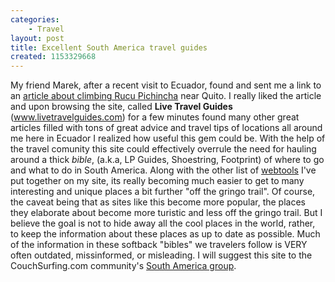 ```yaml
---
categories:
    - Travel
layout: post
title: Excellent South America travel guides
created: 1153329668
---
```

My friend Marek, after a recent visit to Ecuador, found and sent me a link to an <a title="Rucu Pichincha" href="http://www.livetravelguides.com/?RDCT=7bc247d2a5251bcc0e52" target="_blank">article about climbing Rucu Pichincha</a> near Quito.   I really liked the article and upon browsing the site, called <strong>Live Travel Guides</strong> (<a href="http://www.livetravelguides.com/">www.livetravelguides.com</a>) for a few minutes found many other great articles filled with tons of great advice and travel tips of locations all around me here in Ecuador I realized how useful this gem could be.   With the help of the travel comunity this site could effectively overrule the need for hauling around a thick *bible*, (a.k.a, LP Guides, Shoestring, Footprint) of where to go and what to do in South America.   Along with the other list of <a title="travelers webtools" href="/2006-06-01-travelers-webtools">webtools</a> I've put together on my site,  its really becoming much easier to get to many interesting and unique places a bit further "off the gringo trail".  Of course, the caveat being that as sites like this become more popular,  the places they elaborate about become more turistic and less off the gringo trail.   But I believe the goal is not to hide away all the cool places in the world,  rather, to keep the information about these places as up to date as possible. Much of the information in these softback "bibles"  we travelers follow is VERY often outdated,  missinformed,  or misleading.   I will suggest this site to the CouchSurfing.com community's <a title="Couch Surfing South America Group" href="http://www.couchsurfing.com/group.html?gid=384" target="_blank">South America group</a>.
